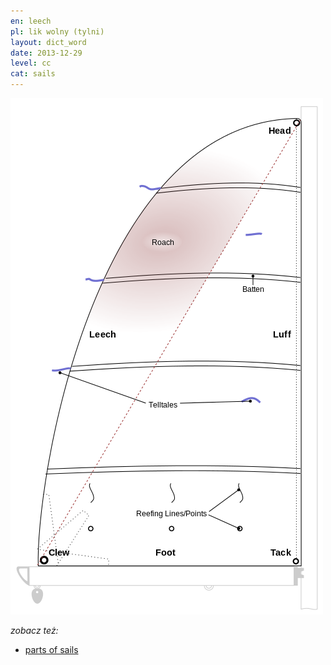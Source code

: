 ```yaml
---
en: leech
pl: lik wolny (tylni)
layout: dict_word
date: 2013-12-29
level: cc
cat: sails
---
```


![części żagla](/img/dict/parts_of_a_sail.png)

*zobacz też:*

* [parts of sails](/dict/parts-of-sails.html)